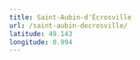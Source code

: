 ```yaml
---
title: Saint-Aubin-d'Écrosville
url: /saint-aubin-decrosville/
latitude: 49.143
longitude: 0.994
---
```

